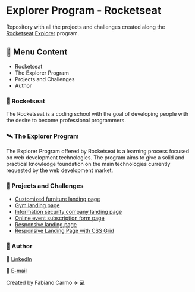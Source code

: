 # Explorer Program - Rocketseat

Repository with all the projects and challenges created along the [Rocketseat](https://rocketseat.com.br) [Explorer](https://www.rocketseat.com.br/explorer) program.

## :memo: Menu Content

- Rocketseat
- The Explorer Program
- Projects and Challenges
- Author

### :rocket: Rocketseat

The Rocketseat is a coding school with the goal of developing people with the desire to become professional programmers.

### :artificial_satellite: The Explorer Program

The Explorer Program offered by Rocketseat is a learning process focused on web development technologies. The program aims to give a solid and practical knowledge foundation on the main technologies currently requested by the web development market.

### :file_folder: Projects and Challenges

- [Customized furniture landing page](https://github.com/FabianoCarmo/explorer-rocketseat/tree/main/customized-furniture-landing-page)
- [Gym landing page](https://github.com/FabianoCarmo/explorer-rocketseat/tree/main/gym-landing-page)
- [Information security company landing page](https://github.com/FabianoCarmo/explorer-rocketseat/tree/main/info-security-company-landing-page)
- [Online event subscription form page](https://github.com/FabianoCarmo/explorer-rocketseat/tree/main/subscription-form-page)
- [Responsive landing page](https://github.com/FabianoCarmo/explorer-rocketseat/tree/main/responsive-page)
- [Responsive Landing Page with CSS Grid](https://github.com/FabianoCarmo/explorer-rocketseat/tree/main/responsive-grid-page)

### :raising_hand: Author

:link: [LinkedIn](https://www.linkedin.com/in/fabiano-carmo/)

:email: [E-mail](mailto:fabianopc@yahoo.com)

Created by Fabiano Carmo :airplane: :computer:
